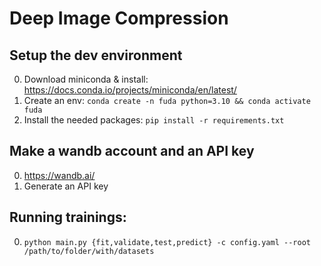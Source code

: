 # Deep Image Compression

## Setup the dev environment
0. Download miniconda & install: https://docs.conda.io/projects/miniconda/en/latest/
1. Create an env: ```conda create -n fuda python=3.10 && conda activate fuda```
2. Install the needed packages: ```pip install -r requirements.txt```

## Make a wandb account and an API key
0. https://wandb.ai/
1. Generate an API key

## Running trainings:
0. ```python main.py {fit,validate,test,predict} -c config.yaml --root /path/to/folder/with/datasets```